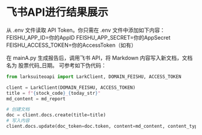 # 飞书API进行结果展示
从 .env 文件读取 API Token。你只需在 .env 文件中添加如下内容：
FEISHU_APP_ID=你的AppID
FEISHU_APP_SECRET=你的AppSecret
FEISHU_ACCESS_TOKEN=你的AccessToken（如有）

在 mainA.py 生成报告后，调用飞书 API，将 Markdown 内容写入新文档，文档名为 股票代码_日期。
可参考如下伪代码：
```python
from larksuiteoapi import LarkClient, DOMAIN_FEISHU, ACCESS_TOKEN

client = LarkClient(DOMAIN_FEISHU, ACCESS_TOKEN)
title = f"{stock_code}_{today_str}"
md_content = md_report

# 创建文档
doc = client.docs.create(title=title)
# 写入内容
client.docs.update(doc_token=doc.token, content=md_content, content_type='markdown')
```